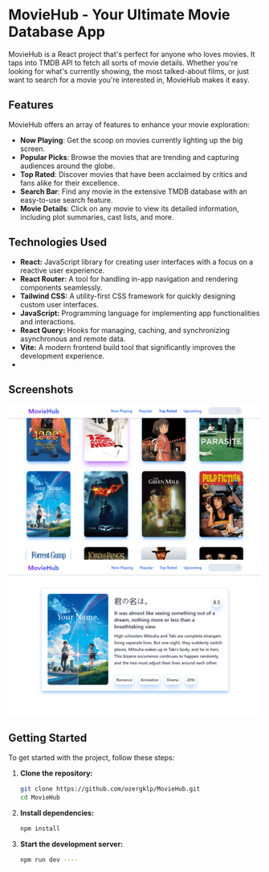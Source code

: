 # MovieHub - Your Ultimate Movie Database App

MovieHub is a React project that's perfect for anyone who loves movies. It taps into TMDB API to fetch all sorts of movie details. Whether you're looking for what's currently showing, the most talked-about films, or just want to search for a movie you're interested in, MovieHub makes it easy.

## Features

MovieHub offers an array of features to enhance your movie exploration:

- **Now Playing**: Get the scoop on movies currently lighting up the big screen.
- **Popular Picks**: Browse the movies that are trending and capturing audiences around the globe.
- **Top Rated**: Discover movies that have been acclaimed by critics and fans alike for their excellence.
- **Search Bar**: Find any movie in the extensive TMDB database with an easy-to-use search feature.
- **Movie Details**: Click on any movie to view its detailed information, including plot summaries, cast lists, and more.

## Technologies Used

- **React:** JavaScript library for creating user interfaces with a focus on a reactive user experience.
- **React Router:** A tool for handling in-app navigation and rendering components seamlessly.
- **Tailwind CSS:** A utility-first CSS framework for quickly designing custom user interfaces.
- **JavaScript:** Programming language for implementing app functionalities and interactions.
- **React Query:** Hooks for managing, caching, and synchronizing asynchronous and remote data.
- **Vite:** A modern frontend build tool that significantly improves the development experience.
- 
## Screenshots

![an example](./images/1.png)
![an example](./images/2.png)

## Getting Started

To get started with the project, follow these steps:

1. **Clone the repository:**

   ```sh
   git clone https://github.com/ozergklp/MovieHub.git
   cd MovieHub
2. **Install dependencies:**

   ```sh
   npm install
3. **Start the development server:**

   ```sh
   npm run dev ---- 
